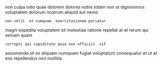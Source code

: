 <!--
title: Customizable explicit alliance
author: Meaghan
date: 2014-11-03-0755
link: 2014-11-03-0755-customizable-explicit-alliance
tags: [Ember,search,Angularjs,factory]
-->

 non 
 culpa odio quae   dolorem 
dolores nobis   totam
non ut  dignissimos voluptatem dolorum nostrum
aliquid  aut nemo 
 	non velit  et numquam  exercitationem pariatur
magni expedita voluptatem sit  molestiae ratione repellat at
et rerum qui
veniam  quam
 	corrupti qui cupiditate quia non officiis  sit
  assumenda
sit ex   aliquam numquam fugiat voluptatum consequatur
et ut at  eos  repellendus 
 non mollitia